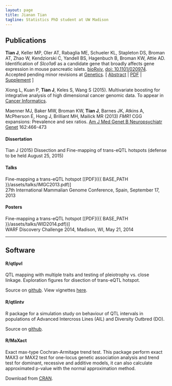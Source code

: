```yaml
---
layout: page
title: Jianan Tian
tagline: Statistics PhD student at UW Madison
---
```


## Publications

**Tian J**, Keller MP, Oler AT, Rabaglia ME, Schueler KL, Stapleton DS,
Broman AT, Zhao W, Kendziorski C, Yandell BS, Hagenbuch B, Broman KW,
Attie AD. Identification of _Slco1a6_ as a candidate gene that broadly
affects gene expression in mouse pancreatic islets.
[bioRxiv](http://biorxiv.org/content/early/2015/06/16/020974),
[doi: 10.1101/020974](http://dx.doi.org/10.1101/020974).
Accepted pending minor revisions at [Genetics](http://genetics.org).
\[ [Abstract](http://biorxiv.org/content/early/2015/06/16/020974)
| [PDF](http://biorxiv.org/content/biorxiv/early/2015/06/16/020974.full.pdf)
| [Supplement](http://biorxiv.org/content/early/2015/06/16/020974.figures-only)
\]


Xiong L, Kuan P, **Tian J**, Keles S, Wang S (2015). Multivariate boosting
for integrative analysis of high dimensional cancer genomic data. To
appear in [Cancer Informatics](http://http://www.la-press.com/journal-cancer-informatics-j10).


Maenner MJ, Baker MW, Broman KW, **Tian J**, Barnes JK, Atkins A,
McPherson E, Hong J, Brilliant MH, Mailick MR (2013) <i>FMR1</i> CGG
expansions: Prevalence and sex ratios.
[Am J Med Genet B Neuropsychiatr Genet](http://onlinelibrary.wiley.com/journal/10.1002/%28ISSN%291552-485X)
162:466-473


#### Dissertation

Tian J (2015) Dissection and Fine-mapping of trans-eQTL hotspots (defense to be held August 25, 2015)

#### Talks

Fine-mapping a trans-eQTL hotspot \[[PDF]({{ BASE_PATH }}/assets/talks/IMGC2013.pdf)\] <br/>
27th International Mammalian Genome Conference, Spain, September 17, 2013

#### Posters

Fine-mapping a trans-eQTL hotspot \[[PDF]({{ BASE_PATH }}/assets/talks/WID2014.pdf))\] <br/>
WARF Discovery Challenge 2014, Madison, WI, May 21, 2014


--------

## Software

#### R/qtlpvl

QTL mapping with multiple traits and testing of pleiotrophy vs. close
linkage. Exploration figures for disection of trans-eQTL hotspot.

Source on [github](https://github.com/jianan/qtlpvl).
View vignettes [here](http://jianan.github.io/qtlpvl).


#### R/qtlintv

R package for a simulation study on behaviour of QTL intervals in
populations of Advanced Intercross Lines (AIL) and Diversity Outbred
(DO).

Source on [github](https://github.com/jianan/qtlintv).


#### R/MaXact

Exact max-type Cochran-Armitage trend test. This package perform exact
MAX3 or MAX2 test for one-locus genetic association analysis and trend
test for dominant, recessive and additive models, it can also
calculate approximated p-value with the normal approximation method.

Download from [CRAN](https://cran.r-project.org/web/packages/MaXact/index.html).
